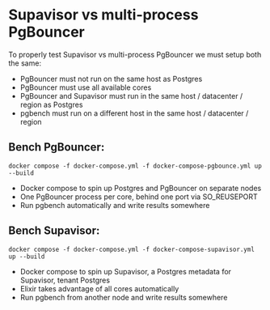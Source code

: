 # Supavisor vs multi-process PgBouncer

To properly test Supavisor vs multi-process PgBouncer we must setup both the same:

- PgBouncer must not run on the same host as Postgres
- PgBouncer must use all available cores
- PgBouncer and Supavisor must run in the same host / datacenter / region as Postgres
- pgbench must run on a different host in the same host / datacenter / region

## Bench PgBouncer:

`docker compose -f docker-compose.yml -f docker-compose-pgbounce.yml up --build`

- Docker compose to spin up Postgres and PgBouncer on separate nodes
- One PgBouncer process per core, behind one port via SO_REUSEPORT
- Run pgbench automatically and write results somewhere

## Bench Supavisor:

`docker compose -f docker-compose.yml -f docker-compose-supavisor.yml up --build`

- Docker compose to spin up Supavisor, a Postgres metadata for Supavisor, tenant Postgres
- Elixir takes advantage of all cores automatically
- Run pgbench from another node and write results somewhere
